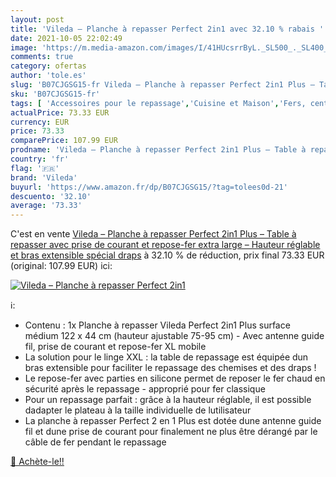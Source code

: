 ```yaml
---
layout: post
title: 'Vileda – Planche à repasser Perfect 2in1 avec 32.10 % rabais '
date: 2021-10-05 22:02:49
image: 'https://m.media-amazon.com/images/I/41HUcsrrByL._SL500_._SL400_.jpg'
comments: true
category: ofertas
author: 'tole.es'
slug: 'B07CJGSG15-fr Vileda – Planche à repasser Perfect 2in1 Plus – Table à...'
sku: 'B07CJGSG15-fr'
tags: [ 'Accessoires pour le repassage','Cuisine et Maison','Fers, centrales vapeur et accessoires','Table à repasser','vileda', ]
actualPrice: 73.33 EUR
currency: EUR
price: 73.33
comparePrice: 107.99 EUR
prodname: 'Vileda – Planche à repasser Perfect 2in1 Plus – Table à repasser avec prise de courant et repose-fer extra large – Hauteur réglable et bras extensible spécial draps'
country: 'fr'
flag: '🇫🇷'
brand: 'Vileda'
buyurl: 'https://www.amazon.fr/dp/B07CJGSG15/?tag=tolees0d-21'
descuento: '32.10'
average: '73.33'
---
```


C'est en vente [Vileda – Planche à repasser Perfect 2in1 Plus – Table à repasser avec prise de courant et repose-fer extra large – Hauteur réglable et bras extensible spécial draps](https://www.amazon.fr/dp/B07CJGSG15/?tag=tolees0d-21)  à  32.10 % de réduction, prix final  73.33 EUR (original: 107.99 EUR) ici:

[![Vileda – Planche à repasser Perfect 2in1](https://m.media-amazon.com/images/I/41HUcsrrByL._SL500_._SL400_.jpg)](https://www.amazon.fr/dp/B07CJGSG15/?tag=tolees0d-21)

ℹ️:

- Contenu : 1x Planche à repasser Vileda Perfect 2in1 Plus surface médium 122 x 44 cm (hauteur ajustable 75-95 cm) - Avec antenne guide fil, prise de courant et repose-fer XL mobile
- La solution pour le linge XXL : la table de repassage est équipée dun bras extensible pour faciliter le repassage des chemises et des draps !
- Le repose-fer avec parties en silicone permet de reposer le fer chaud en sécurité après le repassage - approprié pour fer classique
- Pour un repassage parfait : grâce à la hauteur réglable, il est possible dadapter le plateau à la taille individuelle de lutilisateur
- La planche à repasser Perfect 2 en 1 Plus est dotée dune antenne guide fil et dune prise de courant pour finalement ne plus être dérangé par le câble de fer pendant le repassage

[🛒 Achète-le!!](https://www.amazon.fr/dp/B07CJGSG15/?tag=tolees0d-21)
